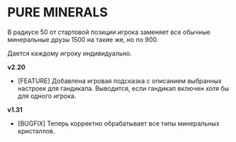# PURE MINERALS

В радиусе 50 от стартовой позиции игрока заменяет все обычные минеральные друзы 1500 на такие же, но по 900.

Дается каждому игроку индивидуально.

**v2.20**

* [FEATURE] Добавлена игровая подсказка с описанием выбранных настроек для гандикапа. Выводится, если гандикап включен хотя бы для одного игрока.

**v1.31**

* [BUGFIX] Теперь корректно обрабатывает все типы минеральных кристаллов.
